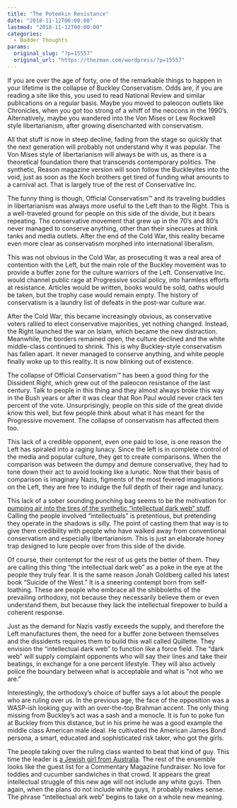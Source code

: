 ```yaml
---
title: "The Potemkin Resistance"
date: "2018-11-12T00:00:00"
lastmod: "2018-11-12T00:00:00"
categories:
  - Badder Thoughts
params:
  original_slug: "?p=15557"
  original_url: "https://thezman.com/wordpress/?p=15557"
---
```


If you are over the age of forty, one of the remarkable things to happen
in your lifetime is the collapse of Buckley Conservatism. Odds are, if
you are reading a site like this, you used to read National Review and
similar publications on a regular basis. Maybe you moved to paleocon
outlets like Chronicles, when you got too strong of a whiff of the
neocons in the 1990’s. Alternatively, maybe you wandered into the Von
Mises or Lew Rockwell style libertarianism, after growing disenchanted
with conservatism.

All that stuff is now in steep decline, fading from the stage so quickly
that the next generation will probably not understand why it was
popular. The Von Mises style of libertarianism will always be with us,
as there is a theoretical foundation there that transcends contemporary
politics. The synthetic, Reason magazine version will soon follow the
Buckleyites into the void, just as soon as the Koch brothers get tired
of funding what amounts to a carnival act. That is largely true of the
rest of Conservative Inc.

The funny thing is though, Official Conservatism™ and its traveling
buddies in libertarianism was always more useful to the Left than to the
Right. This is a well-traveled ground for people on this side of the
divide, but it bears repeating. The conservative movement that grew up
in the 70’s and 80’s never managed to conserve anything, other than
their sinecures at think tanks and media outlets. After the end of the
Cold War, this reality became even more clear as conservatism morphed
into international liberalism.

This was not obvious in the Cold War, as prosecuting it was a real area
of contention with the Left, but the main role of the Buckley movement
was to provide a buffer zone for the culture warriors of the Left.
Conservative Inc. would channel public rage at Progressive social
policy, into harmless efforts at resistance. Articles would be written,
books would be sold, oaths would be taken, but the trophy case would
remain empty. The history of conservatism is a laundry list of defeats
in the post-war culture war.

After the Cold War, this became increasingly obvious, as conservative
voters rallied to elect conservative majorities, yet nothing changed.
Instead, the Right launched the war on Islam, which became the new
distraction. Meanwhile, the borders remained open, the culture declined
and the white middle-class continued to shrink. This is why
Buckley-style conservatism has fallen apart. It never managed to
conserve anything, and white people finally woke up to this reality. It
is now blinking out of existence.

The collapse of Official Conservatism™ has been a good thing for the
Dissident Right, which grew out of the paleocon resistance of the last
century. Talk to people in this thing and they almost always broke this
way in the Bush years or after it was clear that Ron Paul would never
crack ten percent of the vote. Unsurprisingly, people on this side of
the great divide know this well, but few people think about what it has
meant for the Progressive movement. The collapse of conservatism has
affected them too.

This lack of a credible opponent, even one paid to lose, is one reason
the Left has spiraled into a raging lunacy. Since the left is in
complete control of the media and popular culture, they get to create
comparisons. When the comparison was between the dumpy and demure
conservative, they had to tone down their act to avoid looking like a
lunatic. Now that their basis of comparison is imaginary Nazis, figments
of the most fevered imaginations on the Left, they are free to indulge
the full depth of their rage and lunacy.

This lack of a sober sounding punching bag seems to be the motivation
for [pumping air into the tires of the synthetic “intellectual dark web”
stuff](https://www.politico.com/magazine/story/2018/11/11/intellectual-dark-web-quillette-claire-lehmann-221917).
Calling the people involved “intellectuals” is pretentious, but
pretending they operate in the shadows is silly. The point of casting
them that way is to give them credibility with people who have walked
away from conventional conservatism and especially libertarianism. This
is just an elaborate honey trap designed to lure people over from this
side of the divide.

Of course, their contempt for the rest of us gets the better of them.
They are calling this thing “the intellectual dark web” as a poke in the
eye at the people they truly fear. It is the same reason Jonah Goldberg
called his latest book “Suicide of the West.” It is a sneering contempt
born from self-loathing. These are people who embrace all the
shibboleths of the prevailing orthodoxy, not because they necessarily
believe them or even understand them, but because they lack the
intellectual firepower to build a coherent response.

Just as the demand for Nazis vastly exceeds the supply, and therefore
the Left manufactures them, the need for a buffer zone between
themselves and the dissidents requires them to build this wall called
Quillette. They envision the “intellectual dark web” to function like a
force field. The “dark web” will supply complaint opponents who will say
their lines and take their beatings, in exchange for a one percent
lifestyle. They will also actively police the boundary between what is
acceptable and what is “not who we are.”

Interestingly, the orthodoxy’s choice of buffer says a lot about the
people who are ruling over us. In the previous age, the face of the
opposition was a WASP-ish looking guy with an over-the-top Brahman
accent. The only thing missing from Buckley’s act was a sash and a
monocle. It is fun to poke fun at Buckley from this distance, but in his
prime he was a good example the middle class American male ideal. He
cultivated the American James Bond persona, a smart, educated and
sophisticated risk taker, who got the girls.

The people taking over the ruling class wanted to beat that kind of
guy. This time the leader is [a Jewish girl from
Australia](https://en.wikipedia.org/wiki/Claire_Lehmann). The rest of
the ensemble looks like the guest list for a Commentary Magazine
fundraiser. No love for toddies and cucumber sandwiches in that
crowd. It appears the great intellectual struggle of this new age will
not include any white guys. Then again, when the plans do not include
white guys, it probably makes sense. The phrase “intellectual ark web”
begins to take on a whole new meaning.
